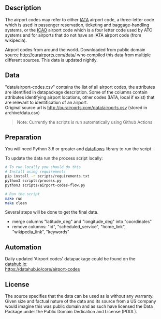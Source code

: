 ## Description

The airport codes may refer to either [IATA](http://en.wikipedia.org/wiki/International_Air_Transport_Association_airport_code)
airport code, a three-letter code which is used in passenger reservation, ticketing and baggage-handling systems, or the [ICAO](http://en.wikipedia.org/wiki/International_Civil_Aviation_Organization_airport_code) airport code
which is a four letter code used by ATC systems and for airports that do not have an IATA airport code (from wikipedia).

Airport codes from around the world. Downloaded from public domain source http://ourairports.com/data/ who compiled this data from multiple different sources. This data is updated nightly.

## Data

"data/airport-codes.csv" contains the list of all airport codes, the attributes are identified in datapackage description. Some of the columns contain attributes identifying airport locations, other codes (IATA, local if exist) that are relevant to identification of an airport.  
Original source url is http://ourairports.com/data/airports.csv  (stored in archive/data.csv)  

> Note: Currently the scripts is run automatically using Github Actions

## Preparation

You will need Python 3.6 or greater and [dataflows](https://pypi.org/project/dataflows/) library to run the script

To update the data run the process script locally:
```bash
# To run locally you should do this
# Install using requirements
pip install -r scripts/requirements.txt
python3 scripts/process.py
python3 scripts/airport-codes-flow.py

# Run the script
make run
make clean
```

Several steps will be done to get the final data.

* merge columns "latitude_deg" and "longitude_deg" into "coordinates"
* remove columns: "id",  "scheduled_service", "home_link", "wikipedia_link", "keywords"

## Automation

Daily updated 'Airport codes' datapackage could be found on the [datahub.io](http://datahub.io/):  
https://datahub.io/core/airport-codes

## License

The source specifies that the data can be used as is without any warranty. Given size and factual nature of the data and its source from a US company would imagine this was public domain and as such have licensed the Data Package under the Public Domain Dedication and License (PDDL).
